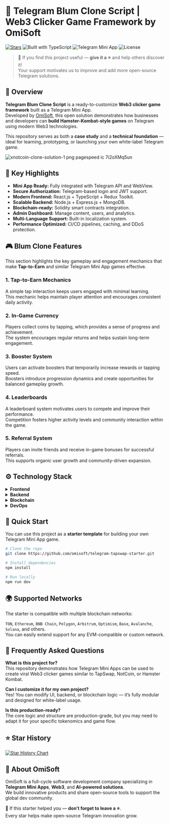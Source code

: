 # 🚀 Telegram Blum Clone Script | Web3 Clicker Game Framework by OmiSoft

[![Stars](https://img.shields.io/github/stars/omisoft/blum-clone-script?style=social)](https://github.com/omisoft/blum-clone-script) ![Built with TypeScript](https://img.shields.io/badge/Built%20with-TypeScript-3178C6?logo=typescript) ![Telegram Mini App](https://img.shields.io/badge/Telegram-Mini%20App-blue?logo=telegram) ![License](https://img.shields.io/badge/license-MIT-green)

> 💫 If you find this project useful — **give it a ⭐** and help others discover it!  
> Your support motivates us to improve and add more open-source Telegram solutions.

## 🧩 Overview

**Telegram Blum Clone Script** is a ready-to-customize **Web3 clicker game framework** built as a Telegram Mini App.  
Developed by [OmiSoft](https://omisoft.net), this open solution demonstrates how businesses and developers can **build Hamster-Kombat-style games** on Telegram using modern Web3 technologies.

This repository serves as both a **case study** and a **technical foundation** — ideal for learning, prototyping, or launching your own white-label Telegram game.

![xnotcoin-clone-solution-1 png pagespeed ic 7i2oXMq5un](https://github.com/user-attachments/assets/cb691435-6ad7-41ed-ae10-43cf5b050c1d)

## 🌟 Key Highlights

- **Mini App Ready:** Fully integrated with Telegram API and WebView.
- **Secure Authorization:** Telegram-based login and JWT support.
- **Modern Frontend:** React.js + TypeScript + Redux Toolkit.
- **Scalable Backend:** Node.js + Express.js + MongoDB.
- **Blockchain-ready:** Solidity smart contracts integration.
- **Admin Dashboard:** Manage content, users, and analytics.
- **Multi-Language Support:** Built-in localization system.
- **Performance Optimized:** CI/CD pipelines, caching, and DDoS protection.

## 🎮 Blum Clone Features

This section highlights the key gameplay and engagement mechanics that make **Tap-to-Earn** and similar Telegram Mini App games effective.

### 1. Tap-to-Earn Mechanics  
A simple tap interaction keeps users engaged with minimal learning.  
This mechanic helps maintain player attention and encourages consistent daily activity.

### 2. In-Game Currency  
Players collect coins by tapping, which provides a sense of progress and achievement.  
The system encourages regular returns and helps sustain long-term engagement.

### 3. Booster System  
Users can activate boosters that temporarily increase rewards or tapping speed.  
Boosters introduce progression dynamics and create opportunities for balanced gameplay growth.

### 4. Leaderboards  
A leaderboard system motivates users to compete and improve their performance.  
Competition fosters higher activity levels and community interaction within the game.

### 5. Referral System  
Players can invite friends and receive in-game bonuses for successful referrals.  
This supports organic user growth and community-driven expansion.


## ⚙️ Technology Stack

<details>
  <summary><b>Frontend</b></summary>
  <ul>
    <li>React.js / Redux Toolkit / TypeScript</li>
    <li>Wagmi for wallet integrations</li>
    <li>Jest for unit testing</li>
  </ul>
</details>

<details>
  <summary><b>Backend</b></summary>
  <ul>
    <li>Node.js / Express.js / TypeScript</li>
    <li>MongoDB + Mongoose ORM</li>
    <li>Swagger for API documentation</li>
  </ul>
</details>

<details>
  <summary><b>Blockchain</b></summary>
  <ul>
    <li>Solidity Smart Contracts</li>
  </ul>
</details>

<details>
  <summary><b>DevOps</b></summary>
  <ul>
    <li>Docker + GitLab CI</li>
    <li>AWS Cloud Infrastructure</li>
  </ul>
</details>

## 🚀 Quick Start

You can use this project as a **starter template** for building your own Telegram Mini App game.

```bash
# Clone the repo
git clone https://github.com/omisoft/telegram-tapswap-starter.git

# Install dependencies
npm install

# Run locally
npm run dev
```

## 🌍 Supported Networks

The starter is compatible with multiple blockchain networks:

`TON`, `Ethereum`, `BNB Chain`, `Polygon`, `Arbitrum`, `Optimism`, `Base`, `Avalanche`, `Solana`, and others.  
You can easily extend support for any EVM-compatible or custom network.

## 💬 Frequently Asked Questions

**What is this project for?**  
This repository demonstrates how Telegram Mini Apps can be used to create viral Web3 clicker games similar to TapSwap, NotCoin, or Hamster Kombat.

**Can I customize it for my own project?**  
Yes! You can modify UI, backend, or blockchain logic — it’s fully modular and designed for white-label usage.

**Is this production-ready?**  
The core logic and structure are production-grade, but you may need to adapt it for your specific tokenomics and game flow.

## ⭐ Star History

[![Star History Chart](https://api.star-history.com/svg?repos=omisoft/blum-clone-script&type=Date)](https://star-history.com/#omisoft/blum-clone-script)

## 🧠 About OmiSoft

OmiSoft is a full-cycle software development company specializing in **Telegram Mini Apps**, **Web3**, and **AI-powered solutions**.  
We build innovative products and share open-source tools to support the global dev community.

💫 If this starter helped you — **don’t forget to leave a ⭐**.  
Every star helps make open-source Telegram innovation grow.
